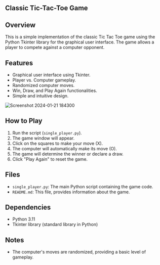 ## Classic Tic-Tac-Toe Game

## Overview

This is a simple implementation of the classic Tic Tac Toe game using the Python Tkinter library for the graphical user interface. The game allows a player to compete against a computer opponent.

## Features

- Graphical user interface using Tkinter.
- Player vs. Computer gameplay.
- Randomized computer moves.
- Win, Draw, and Play Again functionalities.
- Simple and intuitive design.

![Screenshot 2024-01-21 184300](https://github.com/Aryan-Garg-dev/tic-tac-toe/assets/148696092/07ac4525-b6c4-4286-9801-f1cf743aaaba)



## How to Play

1. Run the script (`single_player.py`).
2. The game window will appear.
3. Click on the squares to make your move (X).
4. The computer will automatically make its move (O).
5. The game will determine the winner or declare a draw.
6. Click "Play Again" to reset the game.

## Files

- `single_player.py`: The main Python script containing the game code.
- `README.md`: This file, provides information about the game.

## Dependencies

- Python 3.11
- Tkinter library (standard library in Python)

## Notes

- The computer's moves are randomized, providing a basic level of gameplay.


